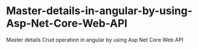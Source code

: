 # Master-details-in-angular-by-using-Asp-Net-Core-Web-API
Master details Crud operation in angular by using Asp Net Core Web API
